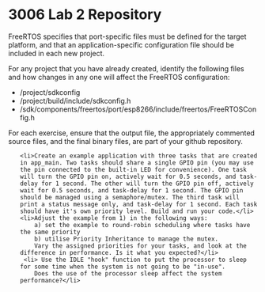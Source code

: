 # 3006 Lab 2 Repository 


FreeRTOS specifies that port-specific files must be defined for the target platform, and that an 
application-specific configuration file should be included in each new project. 

For any project that you have already created, identify the following files and how changes in any one will affect the FreeRTOS configuration:

<ul type="disc">
        <li> /project/sdkconfig</li>
        <li> /project/build/include/sdkconfig.h</li>
        <li> /sdk/components/freertos/port/esp8266/include/freertos/FreeRTOSConfig.h</li>
</ul>

For each exercise, ensure that the output file, the appropriately commented source files, and the final binary files, are part of your github repository.

<ol>
    
    <li>Create an example application with three tasks that are created in app_main. Two tasks should share a single GPIO pin (you may use the pin connected to the built-in LED for convenience). One task will turn the GPIO pin on, actively wait for 0.5 seconds, and task-delay for 1 second. The other will turn the GPIO pin off, actively wait for 0.5 seconds, and task-delay for 1 second. The GPIO pin should be managed using a semaphore/mutex. The third task will print a status message only, and task-delay for 1 second. Each task should have it's own priority level. Build and run your code.</li>
    <li>Adjust the example from 1) in the following ways: 
        a) set the example to round-robin scheduling where tasks have the same priority 
        b) utilise Priority Inheritance to manage the mutex. 
        Vary the assigned priorities for your tasks, and look at the difference in performance. Is it what you expected?</li>
     <li> Use the IDLE "hook" function to put the processor to sleep for some time when the system is not going to be "in-use". 
        Does the use of the processor sleep affect the system performance?</li>   

</ol>


   

